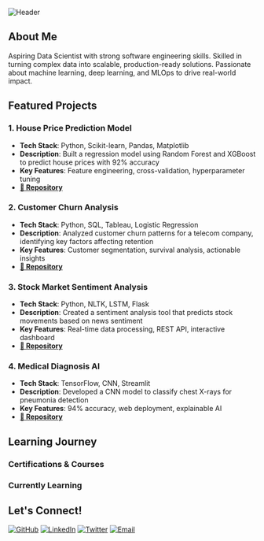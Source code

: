 ![Header](https://capsule-render.vercel.app/api?type=wave&color=gradient&height=250&section=header&text=%20Hi,%20I'm%20Md%20Belal%20Hossain%20Santo&fontSize=30&fontColor=white)

## About Me

Aspiring Data Scientist with strong software engineering skills. Skilled in turning complex data into scalable, production-ready solutions. Passionate about machine learning, deep learning, and MLOps to drive real-world impact.

##  Featured Projects

### 1. House Price Prediction Model
- **Tech Stack**: Python, Scikit-learn, Pandas, Matplotlib
- **Description**: Built a regression model using Random Forest and XGBoost to predict house prices with 92% accuracy
- **Key Features**: Feature engineering, cross-validation, hyperparameter tuning
- **[📁 Repository](https://github.com/[username]/house-price-prediction)**

### 2. Customer Churn Analysis
- **Tech Stack**: Python, SQL, Tableau, Logistic Regression
- **Description**: Analyzed customer churn patterns for a telecom company, identifying key factors affecting retention
- **Key Features**: Customer segmentation, survival analysis, actionable insights
- **[📁 Repository](https://github.com/[username]/customer-churn-analysis)**

### 3. Stock Market Sentiment Analysis
- **Tech Stack**: Python, NLTK, LSTM, Flask
- **Description**: Created a sentiment analysis tool that predicts stock movements based on news sentiment
- **Key Features**: Real-time data processing, REST API, interactive dashboard
- **[📁 Repository](https://github.com/[username]/stock-sentiment-analysis)**

### 4. Medical Diagnosis AI
- **Tech Stack**: TensorFlow, CNN, Streamlit
- **Description**: Developed a CNN model to classify chest X-rays for pneumonia detection
- **Key Features**: 94% accuracy, web deployment, explainable AI
- **[📁 Repository](https://github.com/[username]/medical-diagnosis-ai)**

## Learning Journey

### Certifications & Courses

### Currently Learning


## Let's Connect!

[![GitHub](https://img.shields.io/badge/GitHub-100000?style=flat-square&logo=github&logoColor=white)](https://github.com/bhsanto)
[![LinkedIn](https://img.shields.io/badge/LinkedIn-0077B5?style=flat-square&logo=linkedin&logoColor=white)](https://www.linkedin.com/in/bhsanto)
[![Twitter](https://img.shields.io/badge/Twitter-1DA1F2?style=flat-square&logo=twitter&logoColor=white)](https://twitter.com/iambhsanto)
[![Email](https://img.shields.io/badge/Email-D14836?style=flat-square&logo=gmail&logoColor=white)](mailto:bhsanto786@gmail.com)
